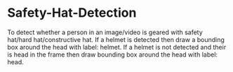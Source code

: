 # Safety-Hat-Detection
To detect whether a person in an image/video is geared with safety hat/hard hat/constructive hat.
If a helmet is detected then draw a bounding box around the head with label: helmet.
If a helmet is not detected and their is head in the frame then draw bounding box around the head with label: head.
